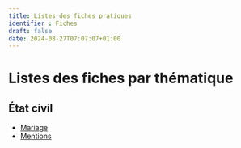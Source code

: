```yaml
---
title: Listes des fiches pratiques
identifier : Fiches
draft: false
date: 2024-08-27T07:07:07+01:00
---
```


# Listes des fiches par thématique

## État civil

- [Mariage](/fiches/mariage)
- [Mentions](/fiches/mentions)